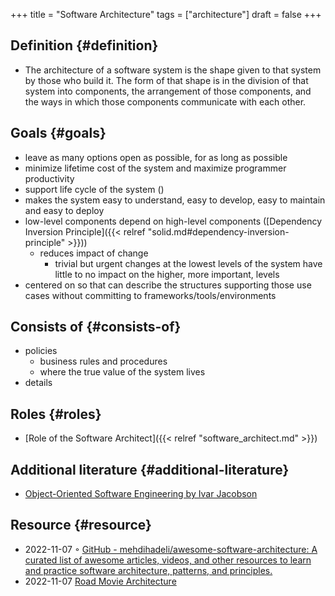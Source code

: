 +++
title = "Software Architecture"
tags = ["architecture"]
draft = false
+++

## Definition {#definition}

-   The architecture of a software system is the shape given to that system by those who build it. The form of that shape is in the division of that system into components, the arrangement of those components, and the ways in which those components communicate with each other.


## Goals {#goals}

-   leave as many options open as possible, for as long as possible
-   minimize lifetime cost of the system and maximize programmer productivity
-   support life cycle of the system ()
-   makes the system easy to understand, easy to develop, easy to maintain and easy to deploy
-   low-level components depend on high-level components ([Dependency Inversion Principle]({{< relref "solid.md#dependency-inversion-principle" >}}))
    -   reduces impact of change
        -   trivial but urgent changes at the lowest levels of the system have little to no impact on the higher, more important, levels
-   centered on so that can describe the structures supporting those use cases without committing to frameworks/tools/environments


## Consists of {#consists-of}

-   policies
    -   business rules and procedures
    -   where the true value of the system lives
-   details


## Roles {#roles}

-   [Role of the Software Architect]({{< relref "software_architect.md" >}})


## Additional literature {#additional-literature}

-   [Object-Oriented Software Engineering by Ivar Jacobson](https://www.goodreads.com/book/show/296981.Object_Oriented_Software_Engineering)


## Resource {#resource}

-   2022-11-07 ◦ [GitHub - mehdihadeli/awesome-software-architecture: A curated list of awesome articles, videos, and other resources to learn and practice software architecture, patterns, and principles.](https://github.com/mehdihadeli/awesome-software-architecture)
-   2022-11-07 [Road Movie Architecture](https://speakerdeck.com/ufried/road-movie-architectures)
